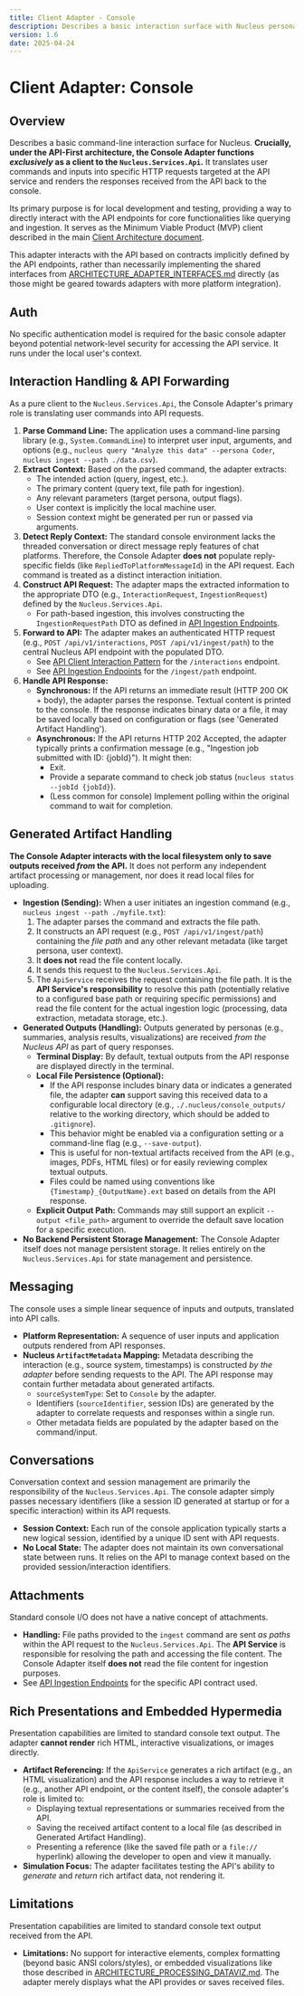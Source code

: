 ```yaml
---
title: Client Adapter - Console
description: Describes a basic interaction surface with Nucleus personas, tailored for accelerated local development and providing a lightweight simulation environment for core adapter interactions.
version: 1.6
date: 2025-04-24
---
```


# Client Adapter: Console

## Overview

Describes a basic command-line interaction surface for Nucleus. **Crucially, under the API-First architecture, the Console Adapter functions *exclusively* as a client to the `Nucleus.Services.Api`.** It translates user commands and inputs into specific HTTP requests targeted at the API service and renders the responses received from the API back to the console.

Its primary purpose is for local development and testing, providing a way to directly interact with the API endpoints for core functionalities like querying and ingestion. It serves as the Minimum Viable Product (MVP) client described in the main [Client Architecture document](../05_ARCHITECTURE_CLIENTS.md).

This adapter interacts with the API based on contracts implicitly defined by the API endpoints, rather than necessarily implementing the shared interfaces from [ARCHITECTURE_ADAPTER_INTERFACES.md](./ARCHITECTURE_ADAPTER_INTERFACES.md) directly (as those might be geared towards adapters with more platform integration).

## Auth

No specific authentication model is required for the basic console adapter beyond potential network-level security for accessing the API service. It runs under the local user's context.

## Interaction Handling & API Forwarding

As a pure client to the `Nucleus.Services.Api`, the Console Adapter's primary role is translating user commands into API requests.

1.  **Parse Command Line:** The application uses a command-line parsing library (e.g., `System.CommandLine`) to interpret user input, arguments, and options (e.g., `nucleus query "Analyze this data" --persona Coder`, `nucleus ingest --path ./data.csv`).
2.  **Extract Context:** Based on the parsed command, the adapter extracts:
    *   The intended action (query, ingest, etc.).
    *   The primary content (query text, file path for ingestion).
    *   Any relevant parameters (target persona, output flags).
    *   User context is implicitly the local machine user.
    *   Session context might be generated per run or passed via arguments.
3.  **Detect Reply Context:** The standard console environment lacks the threaded conversation or direct message reply features of chat platforms. Therefore, the Console Adapter **does not** populate reply-specific fields (like `RepliedToPlatformMessageId`) in the API request. Each command is treated as a distinct interaction initiation.
4.  **Construct API Request:** The adapter maps the extracted information to the appropriate DTO (e.g., `InteractionRequest`, `IngestionRequest`) defined by the `Nucleus.Services.Api`.
    *   For path-based ingestion, this involves constructing the `IngestionRequestPath` DTO as defined in [API Ingestion Endpoints](../Api/ARCHITECTURE_API_INGESTION.md).
5.  **Forward to API:** The adapter makes an authenticated HTTP request (e.g., `POST /api/v1/interactions`, `POST /api/v1/ingest/path`) to the central Nucleus API endpoint with the populated DTO.
    *   See [API Client Interaction Pattern](../Api/ARCHITECTURE_API_CLIENT_INTERACTION.md) for the `/interactions` endpoint.
    *   See [API Ingestion Endpoints](../Api/ARCHITECTURE_API_INGESTION.md) for the `/ingest/path` endpoint.
6.  **Handle API Response:**
    *   **Synchronous:** If the API returns an immediate result (HTTP 200 OK + body), the adapter parses the response. Textual content is printed to the console. If the response indicates binary data or a file, it may be saved locally based on configuration or flags (see 'Generated Artifact Handling').
    *   **Asynchronous:** If the API returns HTTP 202 Accepted, the adapter typically prints a confirmation message (e.g., "Ingestion job submitted with ID: {jobId}"). It might then:
        *   Exit.
        *   Provide a separate command to check job status (`nucleus status --jobId {jobId}`).
        *   (Less common for console) Implement polling within the original command to wait for completion.

## Generated Artifact Handling

**The Console Adapter interacts with the local filesystem only to save outputs received *from* the API.** It does not perform any independent artifact processing or management, nor does it read local files for uploading.

*   **Ingestion (Sending):** When a user initiates an ingestion command (e.g., `nucleus ingest --path ./myfile.txt`):
    1.  The adapter parses the command and extracts the file path.
    2.  It constructs an API request (e.g., `POST /api/v1/ingest/path`) containing the *file path* and any other relevant metadata (like target persona, user context).
    3.  It **does not** read the file content locally.
    4.  It sends this request to the `Nucleus.Services.Api`.
    5.  The `ApiService` receives the request containing the file path. It is the **API Service's responsibility** to resolve this path (potentially relative to a configured base path or requiring specific permissions) and read the file content for the actual ingestion logic (processing, data extraction, metadata storage, etc.).
*   **Generated Outputs (Handling):** Outputs generated by personas (e.g., summaries, analysis results, visualizations) are received *from the Nucleus API* as part of query responses.
    *   **Terminal Display:** By default, textual outputs from the API response are displayed directly in the terminal.
    *   **Local File Persistence (Optional):**
        *   If the API response includes binary data or indicates a generated file, the adapter **can** support saving this received data to a configurable local directory (e.g., `./.nucleus/console_outputs/` relative to the working directory, which should be added to `.gitignore`).
        *   This behavior might be enabled via a configuration setting or a command-line flag (e.g., `--save-output`).
        *   This is useful for non-textual artifacts received from the API (e.g., images, PDFs, HTML files) or for easily reviewing complex textual outputs.
        *   Files could be named using conventions like `{Timestamp}_{OutputName}.ext` based on details from the API response.
    *   **Explicit Output Path:** Commands may still support an explicit `--output <file_path>` argument to override the default save location for a specific execution.
*   **No Backend Persistent Storage Management:** The Console Adapter itself does not manage persistent storage. It relies entirely on the `Nucleus.Services.Api` for state management and persistence.

## Messaging

The console uses a simple linear sequence of inputs and outputs, translated into API calls.

*   **Platform Representation:** A sequence of user inputs and application outputs rendered from API responses.
*   **Nucleus `ArtifactMetadata` Mapping:** Metadata describing the interaction (e.g., source system, timestamps) is constructed *by the adapter* before sending requests to the API. The API response may contain further metadata about generated artifacts.
    *   `sourceSystemType`: Set to `Console` by the adapter.
    *   Identifiers (`sourceIdentifier`, session IDs) are generated by the adapter to correlate requests and responses within a single run.
    *   Other metadata fields are populated by the adapter based on the command/input.

## Conversations

Conversation context and session management are primarily the responsibility of the `Nucleus.Services.Api`. The console adapter simply passes necessary identifiers (like a session ID generated at startup or for a specific interaction) within its API requests.

*   **Session Context:** Each run of the console application typically starts a new logical session, identified by a unique ID sent with API requests.
*   **No Local State:** The adapter does not maintain its own conversational state between runs. It relies on the API to manage context based on the provided session/interaction identifiers.

## Attachments

Standard console I/O does not have a native concept of attachments.

*   **Handling:** File paths provided to the `ingest` command are sent *as paths* within the API request to the `Nucleus.Services.Api`. The **API Service** is responsible for resolving the path and accessing the file content. The Console Adapter itself **does not** read the file content for ingestion purposes.
*   See [API Ingestion Endpoints](../Api/ARCHITECTURE_API_INGESTION.md) for the specific API contract used.

## Rich Presentations and Embedded Hypermedia

Presentation capabilities are limited to standard console text output. The adapter **cannot render** rich HTML, interactive visualizations, or images directly.

*   **Artifact Referencing:** If the `ApiService` generates a rich artifact (e.g., an HTML visualization) and the API response includes a way to retrieve it (e.g., another API endpoint, or the content itself), the console adapter's role is limited to:
    *   Displaying textual representations or summaries received from the API.
    *   Saving the received artifact content to a local file (as described in Generated Artifact Handling).
    *   Presenting a reference (like the saved file path or a `file://` hyperlink) allowing the developer to open and view it manually.
*   **Simulation Focus:** The adapter facilitates testing the API's ability to *generate* and *return* rich artifact data, not rendering it.

## Limitations

Presentation capabilities are limited to standard console text output received from the API.

*   **Limitations:** No support for interactive elements, complex formatting (beyond basic ANSI colors/styles), or embedded visualizations like those described in [ARCHITECTURE_PROCESSING_DATAVIZ.md](../Processing/ARCHITECTURE_PROCESSING_DATAVIZ.md). The adapter merely displays what the API provides or saves received files.

